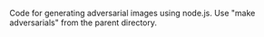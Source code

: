 Code for generating adversarial images using node.js. Use "make adversarials" from the parent directory.